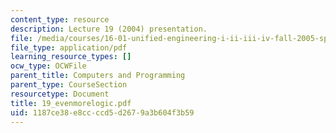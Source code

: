 ```yaml
---
content_type: resource
description: Lecture 19 (2004) presentation.
file: /media/courses/16-01-unified-engineering-i-ii-iii-iv-fall-2005-spring-2006/1187ce38e8ccccd5d2679a3b604f3b59_19_evenmorelogic.pdf
file_type: application/pdf
learning_resource_types: []
ocw_type: OCWFile
parent_title: Computers and Programming
parent_type: CourseSection
resourcetype: Document
title: 19_evenmorelogic.pdf
uid: 1187ce38-e8cc-ccd5-d267-9a3b604f3b59
---
```

